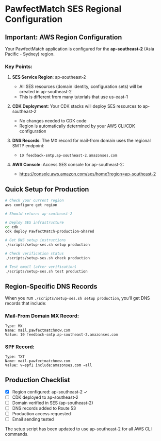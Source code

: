 # PawfectMatch SES Regional Configuration

## Important: AWS Region Configuration

Your PawfectMatch application is configured for the **ap-southeast-2** (Asia Pacific - Sydney) region.

### Key Points:

1. **SES Service Region**: ap-southeast-2
   - All SES resources (domain identity, configuration sets) will be created in ap-southeast-2
   - This is different from many tutorials that use us-east-1

2. **CDK Deployment**: Your CDK stacks will deploy SES resources to ap-southeast-2
   - No changes needed to CDK code
   - Region is automatically determined by your AWS CLI/CDK configuration

3. **DNS Records**: The MX record for mail-from domain uses the regional SMTP endpoint:
   - `10 feedback-smtp.ap-southeast-2.amazonses.com`

4. **AWS Console**: Access SES console for ap-southeast-2:
   - https://console.aws.amazon.com/ses/home?region=ap-southeast-2

## Quick Setup for Production

```bash
# Check your current region
aws configure get region

# Should return: ap-southeast-2

# Deploy SES infrastructure
cd cdk
cdk deploy PawfectMatch-production-Shared

# Get DNS setup instructions
./scripts/setup-ses.sh setup production

# Check verification status
./scripts/setup-ses.sh check production

# Test email (after verification)
./scripts/setup-ses.sh test production
```

## Region-Specific DNS Records

When you run `./scripts/setup-ses.sh setup production`, you'll get DNS records that include:

### Mail-From Domain MX Record:
```
Type: MX
Name: mail.pawfectmatchnow.com
Value: 10 feedback-smtp.ap-southeast-2.amazonses.com
```

### SPF Record:
```
Type: TXT
Name: mail.pawfectmatchnow.com
Value: v=spf1 include:amazonses.com ~all
```

## Production Checklist

- [x] Region configured: ap-southeast-2 ✓
- [ ] CDK deployed to ap-southeast-2
- [ ] Domain verified in SES (ap-southeast-2)
- [ ] DNS records added to Route 53
- [ ] Production access requested
- [ ] Email sending tested

The setup script has been updated to use ap-southeast-2 for all AWS CLI commands.
